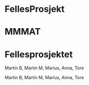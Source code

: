 # FellesProsjekt
# MMMAT
# Fellesprosjektet


Martin B, Martin M, Marius, Anna, Tore 

Martin B, Martin M, Marius, Anna, Tore


